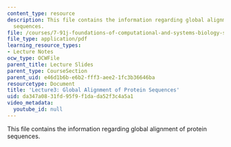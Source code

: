 ```yaml
---
content_type: resource
description: This file contains the information regarding global alignment of protein
  sequences.
file: /courses/7-91j-foundations-of-computational-and-systems-biology-spring-2014/da347a0831fd95f9f1dada52f3c4a5a1_MIT7_91JS14_Lecture3.pdf
file_type: application/pdf
learning_resource_types:
- Lecture Notes
ocw_type: OCWFile
parent_title: Lecture Slides
parent_type: CourseSection
parent_uid: e46d1b6b-e6b2-fff3-aee2-1fc3b36646ba
resourcetype: Document
title: 'Lecture3: Global Alignment of Protein Sequences'
uid: da347a08-31fd-95f9-f1da-da52f3c4a5a1
video_metadata:
  youtube_id: null
---
```

This file contains the information regarding global alignment of protein sequences.